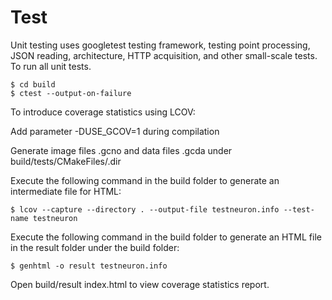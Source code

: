 # Test
Unit testing uses googletest testing framework, testing point processing, JSON reading, architecture, HTTP acquisition, and other small-scale tests.
To run all unit tests.

```shell
$ cd build
$ ctest --output-on-failure
```

To introduce coverage statistics using LCOV:

Add parameter -DUSE_GCOV=1 during compilation

Generate image files .gcno and data files .gcda under build/tests/CMakeFiles/.dir

Execute the following command in the build folder to generate an intermediate file for HTML:

```shell
$ lcov --capture --directory . --output-file testneuron.info --test-name testneuron
```

Execute the following command in the build folder to generate an HTML file in the result folder under the build folder:

```shell
$ genhtml -o result testneuron.info
```

Open build/result index.html to view coverage statistics report.